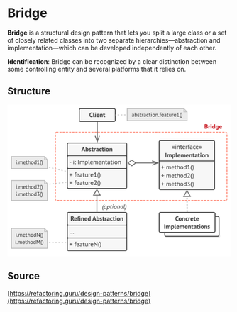 # Bridge

__Bridge__ is a structural design pattern that lets you split a large class or a set of closely related 
classes into two separate hierarchies—abstraction and implementation—which can be developed independently 
of each other.

__Identification__: Bridge can be recognized by a clear distinction between some controlling entity and 
several platforms that it relies on.

## Structure

![Structure](/public/assets/Pattern/Structural/bridge.png)

## Source

[https://refactoring.guru/design-patterns/bridge](https://refactoring.guru/design-patterns/bridge)